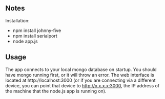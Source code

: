 Notes
----------

Installation:

* npm install johnny-five
* npm install serialport
* node app.js


Usage
-----

The app connects to your local mongo database on startup.  You should have mongo running first, or it will throw an error.  The web interface is located at http://localhost:3000 (or if you are connecting via a different device, you can point that device to http://x.x.x.x:3000, the IP address of the machine that the node.js app is running on).

